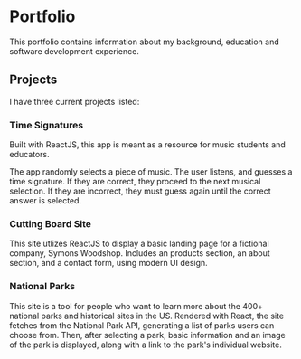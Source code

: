 # Portfolio


This portfolio contains information about my background, education and software development experience. 

## Projects

I have three current projects listed: 

### Time Signatures

Built with ReactJS, this app is meant as a resource for music students and educators. 

The app randomly selects a piece of music. The user listens, and guesses a time signature. If they are correct, they proceed to the next musical selection. If they are incorrect, they must guess again until the correct answer is selected. 

### Cutting Board Site

This site utlizes ReactJS to display a basic landing page for a fictional company, Symons Woodshop. Includes an products section, an about section, and a contact form, using modern UI design. 

### National Parks

This site is a tool for people who want to learn more about the 400+ national parks and historical sites in the US. Rendered with React, the site fetches from the National Park API, generating a list of parks users can choose from. Then, after selecting a park, basic information and an image of the park is displayed, along with a link to the park's individual website. 
